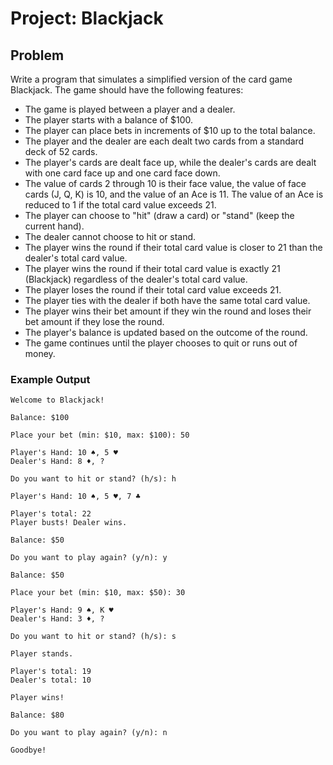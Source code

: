 # Project: Blackjack

## Problem

Write a program that simulates a simplified version of the card game Blackjack. The game should have the following features:

- The game is played between a player and a dealer.
- The player starts with a balance of $100.
- The player can place bets in increments of $10 up to the total balance.
- The player and the dealer are each dealt two cards from a standard deck of 52 cards.
- The player's cards are dealt face up, while the dealer's cards are dealt with one card face up and one card face down.
- The value of cards 2 through 10 is their face value, the value of face cards (J, Q, K) is 10, and the value of an Ace is 11. The value of an Ace is reduced to 1 if the total card value exceeds 21.
- The player can choose to "hit" (draw a card) or "stand" (keep the current hand).
- The dealer cannot choose to hit or stand.
- The player wins the round if their total card value is closer to 21 than the dealer's total card value.
- The player wins the round if their total card value is exactly 21 (Blackjack) regardless of the dealer's total card value.
- The player loses the round if their total card value exceeds 21.
- The player ties with the dealer if both have the same total card value.
- The player wins their bet amount if they win the round and loses their bet amount if they lose the round.
- The player's balance is updated based on the outcome of the round.
- The game continues until the player chooses to quit or runs out of money.

### Example Output

```
Welcome to Blackjack!

Balance: $100

Place your bet (min: $10, max: $100): 50

Player's Hand: 10 ♠, 5 ♥
Dealer's Hand: 8 ♦, ?

Do you want to hit or stand? (h/s): h

Player's Hand: 10 ♠, 5 ♥, 7 ♣

Player's total: 22
Player busts! Dealer wins.

Balance: $50

Do you want to play again? (y/n): y

Balance: $50

Place your bet (min: $10, max: $50): 30

Player's Hand: 9 ♠, K ♥
Dealer's Hand: 3 ♦, ?

Do you want to hit or stand? (h/s): s

Player stands.

Player's total: 19
Dealer's total: 10

Player wins!

Balance: $80

Do you want to play again? (y/n): n

Goodbye!
```
